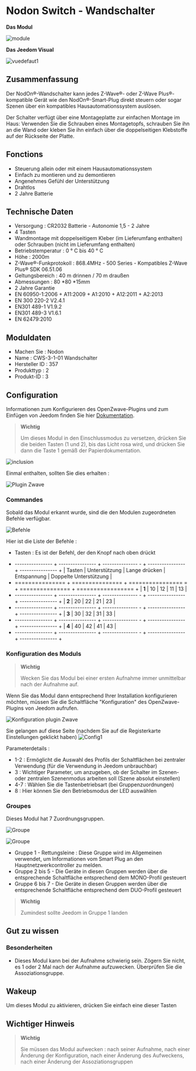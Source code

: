 # Nodon Switch - Wandschalter

**Das Modul**

![module](images/nodon.wallswitch/module.jpg)

**Das Jeedom Visual**

![vuedefaut1](images/nodon.wallswitch/vuedefaut1.jpg)

## Zusammenfassung

Der NodOn®-Wandschalter kann jedes Z-Wave®- oder Z-Wave Plus®-kompatible Gerät wie den NodOn®-Smart-Plug direkt steuern oder sogar Szenen über ein kompatibles Hausautomationssystem auslösen.

Der Schalter verfügt über eine Montageplatte zur einfachen Montage im Haus: Verwenden Sie die Schrauben eines Montagetopfs, schrauben Sie ihn an die Wand oder kleben Sie ihn einfach über die doppelseitigen Klebstoffe auf der Rückseite der Platte.

## Fonctions

-   Steuerung allein oder mit einem Hausautomationssystem
-   Einfach zu montieren und zu demontieren
-   Angenehmes Gefühl der Unterstützung
-   Drahtlos
-   2 Jahre Batterie

## Technische Daten

-   Versorgung : CR2032 Batterie - Autonomie 1,5 - 2 Jahre
-   4 Tasten
-   Wandmontage mit doppelseitigem Kleber (im Lieferumfang enthalten) oder Schrauben (nicht im Lieferumfang enthalten)
-   Betriebstemperatur : 0 ° C bis 40 ° C
-   Höhe : 2000m
-   Z-Wave®-Funkprotokoll : 868.4MHz - 500 Series - Kompatibles Z-Wave Plus® SDK 06.51.06
-   Geltungsbereich : 40 m drinnen / 70 m draußen
-   Abmessungen : 80 \*80 \*15mm
-   2 Jahre Garantie
-   EN 60950-1:2006 + A11:2009 + A1:2010 + A12:2011 + A2:2013
-   EN 300 220-2 V2.4.1
-   EN301 489-1 V1.9.2
-   EN301 489-3 V1.6.1
-   EN 62479:2010

## Moduldaten

-   Machen Sie : Nodon
-   Name : CWS-3-1-01 Wandschalter
-   Hersteller ID : 357
-   Produkttyp : 2
-   Produkt-ID : 3

## Configuration

Informationen zum Konfigurieren des OpenZwave-Plugins und zum Einfügen von Jeedom finden Sie hier [Dokumentation](https://doc.jeedom.com/de_DE/plugins/automation%20protocol/openzwave/).

> **Wichtig**
>
> Um dieses Modul in den Einschlussmodus zu versetzen, drücken Sie die beiden Tasten (1 und 2), bis das Licht rosa wird, und drücken Sie dann die Taste 1 gemäß der Papierdokumentation.

![inclusion](images/nodon.wallswitch/inclusion.jpg)

Einmal enthalten, sollten Sie dies erhalten :

![Plugin Zwave](images/nodon.wallswitch/information.jpg)

### Commandes

Sobald das Modul erkannt wurde, sind die den Modulen zugeordneten Befehle verfügbar.

![Befehle](images/nodon.wallswitch/commandes.jpg)

Hier ist die Liste der Befehle :

-   Tasten : Es ist der Befehl, der den Knopf nach oben drückt

+ ---------------- + ---------------- + --------------- - + ---------------- + ---------------- +
| Tasten        | Unterstützung          | Lange drücken     | Entspannung    | Doppelte Unterstützung   |
+ =============== + =============== + ================ = + =============== + ================= +
| **1**          | 10             | 12             | 11             | 13             |
+ ---------------- + ---------------- + --------------- - + ---------------- + ---------------- +
| **2**          | 20             | 22             | 21             | 23             |
+ ---------------- + ---------------- + --------------- - + ---------------- + ---------------- +
| **3**          | 30             | 32             | 31             | 33             |
+ ---------------- + ---------------- + --------------- - + ---------------- + ---------------- +
| **4**          | 40             | 42             | 41             | 43             |
+ ---------------- + ---------------- + --------------- - + ---------------- + ---------------- +

### Konfiguration des Moduls

> **Wichtig**
>
> Wecken Sie das Modul bei einer ersten Aufnahme immer unmittelbar nach der Aufnahme auf.

Wenn Sie das Modul dann entsprechend Ihrer Installation konfigurieren möchten, müssen Sie die Schaltfläche "Konfiguration" des OpenZwave-Plugins von Jeedom aufrufen.

![Konfiguration plugin Zwave](images/plugin/bouton_configuration.jpg)

Sie gelangen auf diese Seite (nachdem Sie auf die Registerkarte Einstellungen geklickt haben)
![Config1](images/nodon.wallswitch/config1.jpg)

Parameterdetails :

-   1-2 : Ermöglicht die Auswahl des Profils der Schaltflächen bei zentraler Verwendung (für die Verwendung in Jeedom unbrauchbar)
-   3 : Wichtiger Parameter, um anzugeben, ob der Schalter im Szenen- oder zentralen Szenenmodus arbeiten soll (Szene absolut einstellen)
-   4-7 : Wählen Sie die Tastenbetriebsart (bei Gruppenzuordnungen)
-   8 : Hier können Sie den Betriebsmodus der LED auswählen

### Groupes

Dieses Modul hat 7 Zuordnungsgruppen.

![Groupe](images/nodon.wallswitch/groupe.jpg)

![Groupe](images/nodon.wallswitch/groupe2.jpg)

-   Gruppe 1 - Rettungsleine : Diese Gruppe wird im Allgemeinen verwendet, um Informationen vom Smart Plug an den Hauptnetzwerkcontroller zu melden.
-   Gruppe 2 bis 5 - Die Geräte in diesen Gruppen werden über die entsprechende Schaltfläche entsprechend dem MONO-Profil gesteuert
-   Gruppe 6 bis 7 - Die Geräte in diesen Gruppen werden über die entsprechende Schaltfläche entsprechend dem DUO-Profil gesteuert

> **Wichtig**
>
> Zumindest sollte Jeedom in Gruppe 1 landen

## Gut zu wissen

### Besonderheiten

-   Dieses Modul kann bei der Aufnahme schwierig sein. Zögern Sie nicht, es 1 oder 2 Mal nach der Aufnahme aufzuwecken. Überprüfen Sie die Assoziationsgruppe.

## Wakeup

Um dieses Modul zu aktivieren, drücken Sie einfach eine dieser Tasten

## Wichtiger Hinweis

> **Wichtig**
>
> Sie müssen das Modul aufwecken : nach seiner Aufnahme, nach einer Änderung der Konfiguration, nach einer Änderung des Aufweckens, nach einer Änderung der Assoziationsgruppen
